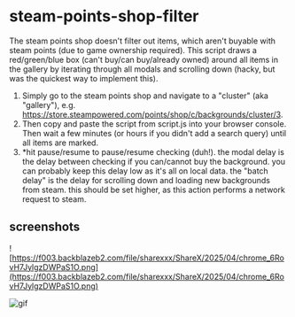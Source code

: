 # steam-points-shop-filter

The steam points shop doesn't filter out items, which aren't buyable with steam points (due to game ownership required). This script draws a red/green/blue box (can't buy/can buy/already owned) around all items in the gallery by iterating through all modals and scrolling down (hacky, but was the quickest way to implement this).

1. Simply go to the steam points shop and navigate to a "cluster" (aka "gallery"), e.g. https://store.steampowered.com/points/shop/c/backgrounds/cluster/3.
2. Then copy and paste the script from script.js into your browser console. Then wait a few minutes (or hours if you didn't add a search query) until all items are marked.
3. *hit pause/resume to pause/resume checking (duh!). the modal delay is the delay between checking if you can/cannot buy the background. you can probably keep this delay low as it's all on local data. the "batch delay" is the delay for scrolling down and loading new backgrounds from steam. this should be set higher, as this action performs a network request to steam.


## screenshots

![https://f003.backblazeb2.com/file/sharexxx/ShareX/2025/04/chrome_6RovH7JylgzDWPaS1O.png](https://f003.backblazeb2.com/file/sharexxx/ShareX/2025/04/chrome_6RovH7JylgzDWPaS1O.png)


![gif](https://f003.backblazeb2.com/file/sharexxx/ShareX/2025/04/chrome_Xpwd5n0e9Zec21iY5w.gif)
